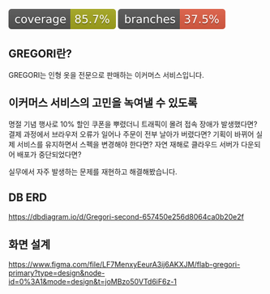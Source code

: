 ![coverage](.github/badges/jacoco.svg)
![branches coverage](.github/badges/branches.svg)

## GREGORI란?
GREGORI는 인형 옷을 전문으로 판매하는 이커머스 서비스입니다.

## 이커머스 서비스의 고민을 녹여낼 수 있도록
명절 기념 행사로 10% 할인 쿠폰을 뿌렸더니 트래픽이 몰려 접속 장애가 발생했다면?
결제 과정에서 브라우저 오류가 일어나 주문이 전부 날아가 버렸다면?
기획이 바뀌어 실제 서비스를 유지하면서 스펙을 변경해야 한다면?
자연 재해로 클라우드 서버가 다운되어 배포가 중단되었다면?

실무에서 자주 발생하는 문제를 재현하고 해결해봤습니다.

## DB ERD
https://dbdiagram.io/d/Gregori-second-657450e256d8064ca0b20e2f

## 화면 설계
https://www.figma.com/file/LF7MenxyEeurA3ij6AKXJM/flab-gregori-primary?type=design&node-id=0%3A1&mode=design&t=joMBzo50VTd6iF6z-1
